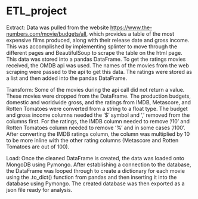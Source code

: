 # ETL_project
Extract:
Data was pulled from the website https://www.the-numbers.com/movie/budgets/all, which provides a table of the most expensive films produced, along with their release date and gross income.  This was accomplished by implementing splinter to move through the different pages and BeautifulSoup to scrape the table on the html page.  This data was stored into a pandas DataFrame.  To get the ratings movies received, the OMDB api was used.  The names of the movies from the web scraping were passed to the api to get this data.  The ratings were stored as a list and then added into the pandas DataFrame.

Transform:
	Some of the movies during the api call did not return a value.  These movies were dropped from the DataFrame.  The production budgets, domestic and worldwide gross, and the ratings from IMDB, Metascore, and Rotten Tomatoes were converted from a string to a float type.  The budget and gross income columns needed the ‘$’ symbol and ‘,’ removed from the columns first.  For the ratings, the IMDB column needed to remove ’/10’ and Rotten Tomatoes column needed to remove ‘%’ and in some cases ‘/100’.  After converting the IMDB ratings column, the column was multiplied by 10 to be more inline with the other rating columns (Metascore and Rotten Tomatoes are out of 100).

Load:
	Once the cleaned DataFrame is created, the data was loaded onto MongoDB using Pymongo.  After establishing a connection to the database, the DataFrame was looped through to create a dictionary for each movie using the .to_dict() function from pandas and then inserting it into the database using Pymongo.  The created database was then exported as a json file ready for analysis.
 
